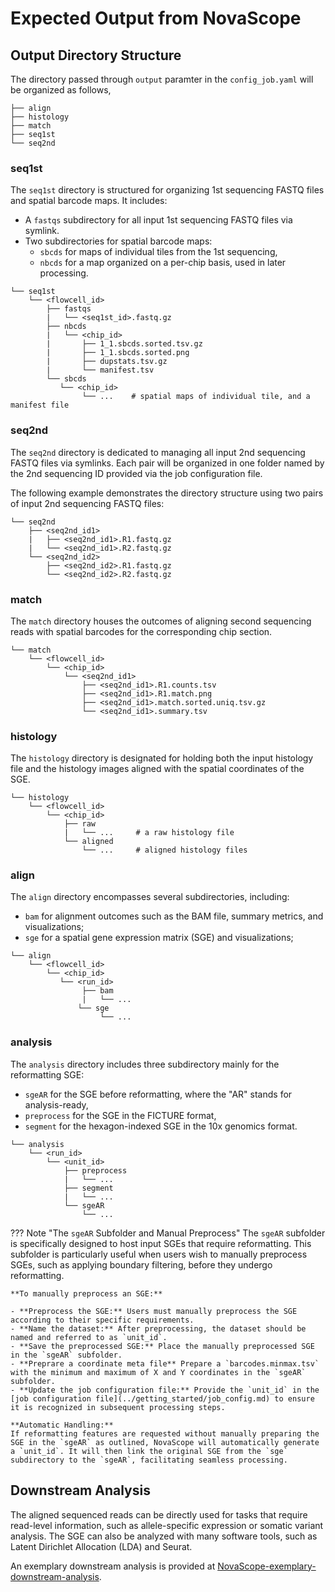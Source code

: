 # Expected Output from NovaScope

## Output Directory Structure

The directory passed through `output` paramter in the `config_job.yaml` will be organized as follows, 

```
├── align
├── histology
├── match
├── seq1st
└── seq2nd
```

### seq1st

The `seq1st` directory is structured for organizing 1st sequencing FASTQ files and spatial barcode maps. It includes:

* A `fastqs` subdirectory for all input 1st sequencing FASTQ files via symlink.
* Two subdirectories for spatial barcode maps:
    * `sbcds` for maps of individual tiles from the 1st sequencing,
    * `nbcds` for a map organized on a per-chip basis, used in later processing.

```
└── seq1st
    └── <flowcell_id>
        ├── fastqs
        |   └── <seq1st_id>.fastq.gz
        ├── nbcds
        |   └── <chip_id>
        |       ├── 1_1.sbcds.sorted.tsv.gz
        |       ├── 1_1.sbcds.sorted.png
        |       ├── dupstats.tsv.gz
        |       └── manifest.tsv
        └── sbcds
           └── <chip_id>
                └── ...    # spatial maps of individual tile, and a manifest file 

```

### seq2nd

The `seq2nd` directory is dedicated to managing all input 2nd sequencing FASTQ files via symlinks. Each pair will be organized in one folder named by the 2nd sequencing ID provided via the job configuration file.

The following example demonstrates the directory structure using two pairs of input 2nd sequencing FASTQ files:

```
└── seq2nd
    ├── <seq2nd_id1>
    |   ├── <seq2nd_id1>.R1.fastq.gz
    |   └── <seq2nd_id1>.R2.fastq.gz
    └── <seq2nd_id2>
        ├── <seq2nd_id2>.R1.fastq.gz
        └── <seq2nd_id2>.R2.fastq.gz
```

### match
The `match` directory houses the outcomes of aligning second sequencing reads with spatial barcodes for the corresponding chip section.

```
└── match
    └── <flowcell_id>
        └── <chip_id>
            └── <seq2nd_id1>
                ├── <seq2nd_id1>.R1.counts.tsv
                ├── <seq2nd_id1>.R1.match.png
                ├── <seq2nd_id1>.match.sorted.uniq.tsv.gz
                └── <seq2nd_id1>.summary.tsv
```

### histology

The `histology` directory is designated for holding both the input histology file and the histology images aligned with the spatial coordinates of the SGE.

```
└── histology
    └── <flowcell_id>
        └── <chip_id>
            ├── raw
            |   └── ...     # a raw histology file
            └── aligned
                └── ...     # aligned histology files
```

### align

The `align` directory encompasses several subdirectories, including: 

* `bam` for alignment outcomes such as the BAM file, summary metrics, and visualizations;
* `sge` for a spatial gene expression matrix (SGE) and visualizations; 

```
└── align
    └── <flowcell_id>
        └── <chip_id>
           └── <run_id>
                ├── bam
                |   └── ...     
               └── sge
                    └── ...     
```

### analysis

The `analysis` directory includes three subdirectory mainly for the reformatting SGE:

* `sgeAR` for the SGE before reformatting, where the "AR" stands for analysis-ready,
* `preprocess` for the SGE in the FICTURE format,
* `segment` for the hexagon-indexed SGE in the 10x genomics format.

```
└── analysis
    └── <run_id>
        └── <unit_id>
            ├── preprocess
            |   └── ...  
            ├── segment
            |   └── ...  
            └── sgeAR
                └── ...  
```

??? Note "The `sgeAR` Subfolder and Manual Preprocess"
    The `sgeAR` subfolder is specifically designed to host input SGEs that require reformatting. This subfolder is particularly useful when users wish to manually preprocess SGEs, such as applying boundary filtering, before they undergo reformatting.

    **To manually preprocess an SGE:**
    
    - **Preprocess the SGE:** Users must manually preprocess the SGE according to their specific requirements.
    - **Name the dataset:** After preprocessing, the dataset should be named and referred to as `unit_id`.
    - **Save the preprocessed SGE:** Place the manually preprocessed SGE in the `sgeAR` subfolder.
    - **Preprare a coordinate meta file** Prepare a `barcodes.minmax.tsv` with the minimum and maximum of X and Y coordinates in the `sgeAR` subfolder.
    - **Update the job configuration file:** Provide the `unit_id` in the [job configuration file](../getting_started/job_config.md) to ensure it is recognized in subsequent processing steps.

    **Automatic Handling:**
    If reformatting features are requested without manually preparing the SGE in the `sgeAR` as outlined, NovaScope will automatically generate a `unit_id`. It will then link the original SGE from the `sge` subdirectory to the `sgeAR`, facilitating seamless processing.


## Downstream Analysis 

The aligned sequenced reads can be directly used for tasks that require read-level information, such as allele-specific expression or somatic variant analysis. The SGE can also be analyzed with many software tools, such as Latent Dirichlet Allocation (LDA) and Seurat. 

An exemplary downstream analysis is provided at [NovaScope-exemplary-downstream-analysis](https://github.com/seqscope/NovaScope-exemplary-downstream-analysis).
